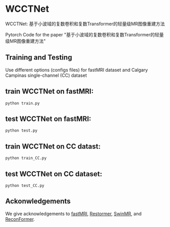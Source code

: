 # WCCTNet
WCCTNet: 基于小波域的复数卷积和复数Transformer的轻量级MR图像重建方法

Pytorch Code for the paper "基于小波域的复数卷积和复数Transformer的轻量级MR图像重建方法"


## Training and Testing
Use different options (configs files) for fastMRI dataset and Calgary Campinas single-channel (CC) dataset  
## train WCCTNet on fastMRI: 
``` train
python train.py
```
## test WCCTNet on fastMRI: 
``` test
python test.py
```
## train WCCTNet on CC datast:
``` train
python train_CC.py
```
## test WCCTNet on CC dataset: 
``` test
python test_CC.py
```

## Ackonwledgements

We give acknowledgements to [fastMRI](https://github.com/facebookresearch/fastMRI), [Restormer](https://github.com/swz30/Restormer), 
[SwinMR](https://github.com/ayanglab/SwinMR), and [ReconFormer](https://github.com/guopengf/ReconFormer).

